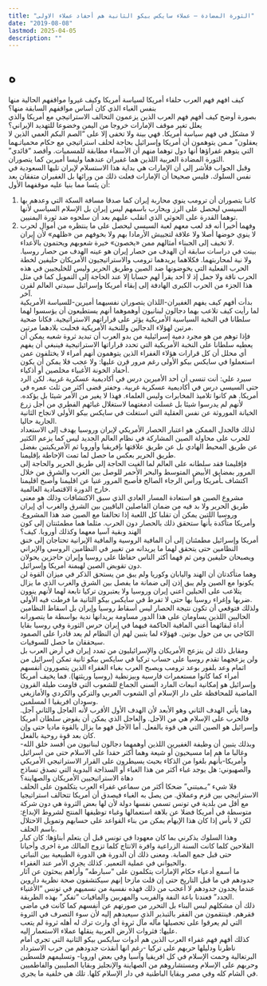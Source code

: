 ```yaml
---
title: "الثورة المضادة – عملاء سايكس بيكو الثانية هم أحفاد عملاء الاولى"
date: "2019-08-08"
lastmod: 2025-04-05
description: ""
---
```

# **ه**

كيف افهم فهم العرب حلفاء أمريكا لسياسة أمريكا وكيف غيروا مواقفهم الحالية منها بنفس الغباء الذي كان أساس مواقفهم السابقة منها؟  
بصورة أوضح كيف أفهم فهم العرب الذين يزعمون التحالف الاستراتيجي مع أمريكا والذي يعلل تغير موقف الإمارات خروجا من اليمن وخضوعا للتهديد الإيراني؟  
لا مشكل في فهم سياسة أمريكا. فهي بينة ولا تخفى إلا على “الصم البكم العمي الذين لا يعقلون” مـمن يتوهمون أن أمريكا وإسرائيل بحاجة لحلف استراتيجي مع حكام محمياتـهما التي يتوهم غفراؤها أنها دول توهما منهم أن الأسماء مطابقة للمسميات. وأقصد “قائدي” الثورة المضادة العربية اللذين هما غفيران عندهما وليسا أميرين كما يتصوران.  
وقبل الجواب فلأشر إلى أن الإمارات هي بداية هذا الاستسلام لإيران تليها السعودية في نفس السلوك. فليس صحيحا أن الإمارات فعلت ذلك من ورائها بل الغفيران متفقان بعد أن يئسا مما بنيا عليه موقفهما الأول:  
1. كانـا يتصوران أن ترومب ينوي محاربة إيران كما صدقا مسافة السكة التي وعدهم بها السيسي ليحصل على الرز ويحارب باسمهم ليس إيران بل الإسلام السياسي لأنها توهما القدرة على الحوثي الذي انقلب عليهم بعد أن سلحوه ضد ثورة اليمنيين.  
2. وفهما أخيرا أنه قد لعب معهم لعبة السيسي ليحصل على ما ينتظره من أموال لحرب لا ينوي خوضها أصلا ولا علاقة لتجييش الأرمادا بهم ولا بخوفهم من «ظلهم» لأن إيران لا تخيف إلى الجبناء أمثالهم ممن «يخصون» خيرة شعوبهم ويحتمون بالأعداء.  
بينت في دراسات سابقة أن الهدف من حصار إيران هو عينه الهدف من حصار روسيا. ولا نية لمحاربتهما. فكلاهما يريدهما ترومب والاستراتيجيون الأمريكان حليفين لخطة الحرب الفعلية التي يخوضونها ضد الصين وطريق الحرير وليس للخليجيين في هذه الحرب ناقة ولا جمل إذ لا أحد يقرأ لهم حسابا إلا عند الحاجة إلى التمويل كما في مثل هذا الجزء من الحرب الكبرى الهادفة إلى إبقاء أمريكا وإسرائيل سيدتي العالم لقرن آخر.  
بدأت أفهم كيف يفهم الغفيران-اللذان يتصوران نفسيهما أميرين-للسياسة الأمريكية لما رأيت كيف تلاعب بهما دجالون لبنانيون أوهموهما أنهم يستطيعون أن يؤسسوا لهما سلطانا في النخبة السياسية الأمريكية يؤثر على قراراتهم الاستراتيجية. فكانا ضحية مرتين لهؤلاء الدجالين وللنخبة الأمريكية فحلبت بلادهما مرتين.  
فإذا توهم من هو مجرد دمية إسرائيلية من بدو العرب أن تبديد ثروة شعبه يمكن أن يعطيه سلطانا على النخبة الأمريكية التي تحدد قراراتها الاستراتيجية فينبغي أن يفهم أي محلل أن كل قرارات هؤلاء الغفراء الذين يتوهمون أنهم أمراء لا يختلفون عمن استعملوا في سايكس بيكو الأولى رغم مرور قرن عليها: ولا عجب فلا يمكن أن يكون أحفاد الخونة الأغبياء مخلصين أو أذكياء.  
سيرد علي: أنت تنسى أن أحد الأميرين درس في أكاديمية عسكرية غربية. لكن الرد حتى السيسي درس في أكاديمية عسكرية غربية. وحفتر قضى أكثر من ثلث عمره في أمريكا. هم كانوا تلاميذ المخابرات وليس العلماء. فهذا لا يغير من الأمر شيئا بل يؤكده. لأنهم لم يدرسوا شيئا بل غسلت ادمغتهما لاستغلال غبائهم الفطري من أجل زرع الخيانة الموروثة عن نفس العقلية التي استغلت في سايكس بيكو الأولى لانجاح الثانية الجارية حاليا.  
لذلك فالجدل الممكن هو اعتبار الحصار الأمريكي لإيران وروسيا يهدف إلى الاستعداد للحرب على محاولة الصين المشاركة في نظام العالم الجديد ليس كما يزعم الكثير عن طريق المحيط الهادي بل عن طريق علاقتها بإفريقيا وأوروبا ثم الأمريكيتين بفضل طريق الحرير بعكس ما حصل لما تمت الإحاطة بإقليمنا.  
فإقليمنا فقد سلطانه على العالم لما الغيت الحاجة إلى طريق الحرير والحاجة إلى المرور بمضايق الأبيض المتوسط والبحر الأحمر للوصل بين الغرب والشرق من خلال اكتشاف ـأمريكا ورأس الرجاء الصالح فأصبح المرور غنيا عن اقليمنا وأصبح اقليمنا خارج الدورة الاقتصادية العالمية.  
مشروع الصين هو استعادة المسار العادي الذي سبق الاكتشافات وذلك هو معنى طريق الحرير ولا بد فيه من ضمان الفاصلين الباقيين بين الشرق والغرب أي إيران وروسيا اللتين يمكن أن تقلبا كل اللعبة إذا تحالفتا مع الصين ضد هذا المشروع. وأمريكا متأكدة بأنها ستحقق ذلك بالحصار دون الحرب. مثلما هما مطمئنتان إلى كون الهند وبقية آسيا معهما وكذلك أوروبا. كيف؟  
أمريكا وإسرائيل مطمئنان إلى أن المافية الروسية والمافية الإيرانية تحتاجان إلى خنق النظامين حتى يتحقق لهما ما يريدانه من تغيير في النظامين الروسي والإيراني ويصبحان حليفين ومن ثم فهما أكثر الناس حفاظا على روسيا وإيران حاجزين يحولان دون تقويض الصين لهيمنة أمريكا وإسرائيل.  
وهما متأكدتان أن الهند واليابان وكوريا ولم يبق من يستحق الذكر في ميزان القوة لن يكونوا مع الصين ولم يبق إذن إلى ضمانة ما يفصل بين الشرق والغرب الذي ما يزال يتلاعب على الحبلين أعني إيران وروسيا ولا يعتبرون تركيا تابعة لهما لأنهم ينوون ضربها وإغراء روسيا بها حتى لا تفرط في سايكس بيكو الثانية ما فرطت فيه الأولى.  
ولذلك فتوقعي أن تكون نتيجة الحصار ليس أسقاط روسيا وإيران بل اسقاط النظامين الحاليين اللذين يساومان على هذا الدور مساومة يريدانها ندية بواسطة ما يتصورانه أداة لبقائهما أعني المافية الحاكمة فيهما في إيران حرس الثورة وفي روسيا بقايا الكاجي بي من حول بوتين. فهؤلاء لما يتبين لهم أن النظام لم يعد قادرا على الصمود سيحققان ما حصل للسوفيات.  
ومقابل ذلك لن ينزعج الأمريكان والإسرائيليون من تمدد إيران في أرض العرب بل ولن يزعجهما تقدم روسيا على حساب تركيا في سايكس بيكو ثانية تمكن إسرائيل من اتمام وعد بلفور بوعد ترومب ويصبح العرب بغباء الغفراء الذين يتصورون أنفسهم أمراء كما كانوا مستعمرات فارسية وبيزنطية (روسيا وريثتها). فما يخيف أمريكا وإسرائيل هو إمكانية انبعاث المارد السني الجماع للشعوب التي قاومت طيلة القرون الماضية للمحافظة على دار الإسلام أي الشعوب العربي والتركي والكردي والأمازيغي وسودان افريقيا ا لمسلمين.  
وهنا يأتي الهدف الثاني وهو الأبعد لأن الهدف الأول الأقرب لأنه العاجل والثاني آجل. فالحرب على الإسلام هي من الآجل. والعاجل الذي يمكن أن يقوض سلطان أمريكا وإسرائيل هو الصين التي هي قوة بالفعل. أما الآجل فهو ما يزال بالقوة ماديا حتى وإن كان بعد قوة روحية بالفعل.  
وبذلك يتبين أن وظيفة الغفيرين اللذين أوهمهما دجالون لبنانيون من أفسد خلق الله-وغالبا ما هم إما مسيحيون أو شيعة وهما أكثر حقدا على الاسلام حتى من اسرائيل وأمريكا-بأنهم بلغوا من الذكاء بحيث يسيطرون على القرار الاستراتيجي الأمريكي والصهيوني: هل يوجد غباء أكثر من هذا الغباء أو السذاجة البدوية التي تصدق تساذج دهاة الاستراتيجيين الأمريكان والصهاينة؟  
فلا شيء “يـميتني” ضحكا أكثر من سماعي غفراء العرب يتكلمون على الحلف الاستراتيجي بين قزم وعملاق. من يصل به الغباء فيصدق أن أمريكا تتحالف استراتيجيا مع أقل من بلدية في تونس تسمي نفسها دولة لأن لها بعض الثروة هي دون شركة متوسطة في أمريكا فضلا عن بلاهة استعمالها وغباء توظيفها المنتج لشروط الإبداع: لكن لا بأس إذا كان هذا الإيهام يمكن من بناء القواعد على حسابهم وتمويل الاحتلال باسم الحلف.  
وهذا السلوك يذكرني بما كان معهودا في تونس قبل أن يتعلم أبناؤها: كان كبار الفلاحين كلما كانت السنة الزراعية وافرة الانتاج كلما تزوج المالك مرة اخرى وأحيانا حتى قبل جمع الصابة. ومعنى ذلك أن الدورة هي الدورة الطبيعية بين النباتي والحيواني في عملية التعمير. كذلك يجري الأمر عند الغفراء.  
ما أسمع أدعياء حكام الإمارات يتكلمون على “سبارطه” وأراهم يبحثون عن آثار جدودهم في ما قبل التاريخ حتى إن قلت مازحا إنهم سيكتشفون صحة نظرية داروين عندما يجدون جدودهم لا أعجب من ذلك فهذه نفسية من نسميهم في تونس “الأغنياء الجدد” فعندنا باعة النفة والفريب والمهربين والمافيات “تفكر” بهذه الطريقة.  
ذلك أن مشكلهم ليس البناء بل التحرر من صورتهم عن أنفسهم كما كانت في ماضي فقرهم. فينتقمون من الفقر بالتبذير الذي سيعيدهم إليه لأن سوء التصرف في الثروة التي لم يعرقوا على تحصيلها مآله مآل ثروة أي وارث ترك له أهله ثروة لم يتعب عليها: فثروات الأرض العربية ينقلها عملاء الاستعمار إليه.  
كذلك أفهم فهم غفراء العرب الذين هم أدوات سايكس بيكو الثانية التي تجري أمام ناظرنا ودليلها حربهم على تركيا -رغم انها أنقذت جدودهم من حرب الاسترداد البرتغالية وحمت الإسلام في كل افريقيا وآسيا وفي بعض اوروبا- وتسليمهم فلسطين وحربهم على الإسلام ومستشاروهم من الصهاينة والإنجليز وبقايا الصليبين والفاطميين في الشام كله وفي مصر وبقايا الباطنية في دار الإسلام كلها. تلك هي خلفية ما يجري.

###
